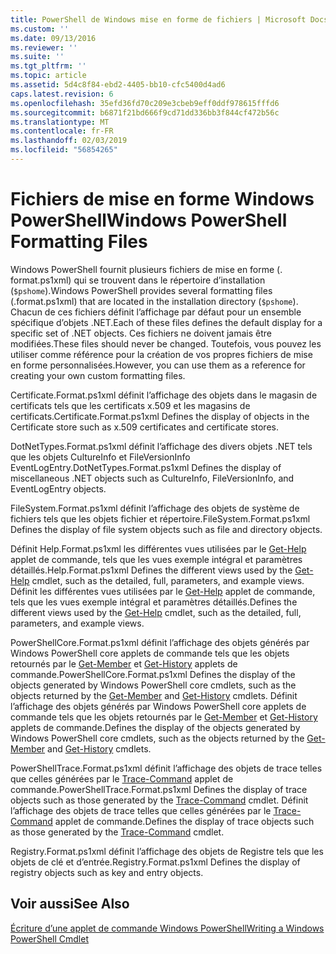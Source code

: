 ```yaml
---
title: PowerShell de Windows mise en forme de fichiers | Microsoft Docs
ms.custom: ''
ms.date: 09/13/2016
ms.reviewer: ''
ms.suite: ''
ms.tgt_pltfrm: ''
ms.topic: article
ms.assetid: 5d4c8f84-ebd2-4405-bb10-cfc5400d4ad6
caps.latest.revision: 6
ms.openlocfilehash: 35efd36fd70c209e3cbeb9eff0ddf978615fffd6
ms.sourcegitcommit: b6871f21bd666f9cd71dd336bb3f844cf472b56c
ms.translationtype: MT
ms.contentlocale: fr-FR
ms.lasthandoff: 02/03/2019
ms.locfileid: "56854265"
---
```

# <a name="windows-powershell-formatting-files"></a><span data-ttu-id="c2c4f-102">Fichiers de mise en forme Windows PowerShell</span><span class="sxs-lookup"><span data-stu-id="c2c4f-102">Windows PowerShell Formatting Files</span></span>

<span data-ttu-id="c2c4f-103">Windows PowerShell fournit plusieurs fichiers de mise en forme (. format.ps1xml) qui se trouvent dans le répertoire d’installation (`$pshome`).</span><span class="sxs-lookup"><span data-stu-id="c2c4f-103">Windows PowerShell provides several formatting files (.format.ps1xml) that are located in the installation directory (`$pshome`).</span></span> <span data-ttu-id="c2c4f-104">Chacun de ces fichiers définit l’affichage par défaut pour un ensemble spécifique d’objets .NET.</span><span class="sxs-lookup"><span data-stu-id="c2c4f-104">Each of these files defines the default display for a specific set of .NET objects.</span></span> <span data-ttu-id="c2c4f-105">Ces fichiers ne doivent jamais être modifiées.</span><span class="sxs-lookup"><span data-stu-id="c2c4f-105">These files should never be changed.</span></span> <span data-ttu-id="c2c4f-106">Toutefois, vous pouvez les utiliser comme référence pour la création de vos propres fichiers de mise en forme personnalisées.</span><span class="sxs-lookup"><span data-stu-id="c2c4f-106">However, you can use them as a reference for creating your own custom formatting files.</span></span>

<span data-ttu-id="c2c4f-107">Certificate.Format.ps1xml définit l’affichage des objets dans le magasin de certificats tels que les certificats x.509 et les magasins de certificats.</span><span class="sxs-lookup"><span data-stu-id="c2c4f-107">Certificate.Format.ps1xml Defines the display of objects in the Certificate store such as x.509 certificates and certificate stores.</span></span>

<span data-ttu-id="c2c4f-108">DotNetTypes.Format.ps1xml définit l’affichage des divers objets .NET tels que les objets CultureInfo et FileVersionInfo EventLogEntry.</span><span class="sxs-lookup"><span data-stu-id="c2c4f-108">DotNetTypes.Format.ps1xml Defines the display of miscellaneous .NET objects such as CultureInfo, FileVersionInfo, and EventLogEntry objects.</span></span>

<span data-ttu-id="c2c4f-109">FileSystem.Format.ps1xml définit l’affichage des objets de système de fichiers tels que les objets fichier et répertoire.</span><span class="sxs-lookup"><span data-stu-id="c2c4f-109">FileSystem.Format.ps1xml Defines the display of file system objects such as file and directory objects.</span></span>

<span data-ttu-id="c2c4f-110">Définit Help.Format.ps1xml les différentes vues utilisées par le [Get-Help](/powershell/module/Microsoft.PowerShell.Core/Get-Help) applet de commande, tels que les vues exemple intégral et paramètres détaillés.</span><span class="sxs-lookup"><span data-stu-id="c2c4f-110">Help.Format.ps1xml Defines the different views used by the [Get-Help](/powershell/module/Microsoft.PowerShell.Core/Get-Help) cmdlet, such as the detailed, full, parameters, and example views.</span></span>
<span data-ttu-id="c2c4f-111">Définit les différentes vues utilisées par le [Get-Help](/powershell/module/Microsoft.PowerShell.Core/Get-Help) applet de commande, tels que les vues exemple intégral et paramètres détaillés.</span><span class="sxs-lookup"><span data-stu-id="c2c4f-111">Defines the different views used by the [Get-Help](/powershell/module/Microsoft.PowerShell.Core/Get-Help) cmdlet, such as the detailed, full, parameters, and example views.</span></span>

<span data-ttu-id="c2c4f-112">PowerShellCore.Format.ps1xml définit l’affichage des objets générés par Windows PowerShell core applets de commande tels que les objets retournés par le [Get-Member](/powershell/module/Microsoft.PowerShell.Utility/Get-Member) et [Get-History](/powershell/module/Microsoft.PowerShell.Core/Get-History) applets de commande.</span><span class="sxs-lookup"><span data-stu-id="c2c4f-112">PowerShellCore.Format.ps1xml Defines the display of the objects generated by Windows PowerShell core cmdlets, such as the objects returned by the [Get-Member](/powershell/module/Microsoft.PowerShell.Utility/Get-Member) and [Get-History](/powershell/module/Microsoft.PowerShell.Core/Get-History) cmdlets.</span></span>
<span data-ttu-id="c2c4f-113">Définit l’affichage des objets générés par Windows PowerShell core applets de commande tels que les objets retournés par le [Get-Member](/powershell/module/Microsoft.PowerShell.Utility/Get-Member) et [Get-History](/powershell/module/Microsoft.PowerShell.Core/Get-History) applets de commande.</span><span class="sxs-lookup"><span data-stu-id="c2c4f-113">Defines the display of the objects generated by Windows PowerShell core cmdlets, such as the objects returned by the [Get-Member](/powershell/module/Microsoft.PowerShell.Utility/Get-Member) and [Get-History](/powershell/module/Microsoft.PowerShell.Core/Get-History) cmdlets.</span></span>

<span data-ttu-id="c2c4f-114">PowerShellTrace.Format.ps1xml définit l’affichage des objets de trace telles que celles générées par le [Trace-Command](/powershell/module/Microsoft.PowerShell.Utility/Trace-Command) applet de commande.</span><span class="sxs-lookup"><span data-stu-id="c2c4f-114">PowerShellTrace.Format.ps1xml Defines the display of trace objects such as those generated by the [Trace-Command](/powershell/module/Microsoft.PowerShell.Utility/Trace-Command) cmdlet.</span></span>
<span data-ttu-id="c2c4f-115">Définit l’affichage des objets de trace telles que celles générées par le [Trace-Command](/powershell/module/Microsoft.PowerShell.Utility/Trace-Command) applet de commande.</span><span class="sxs-lookup"><span data-stu-id="c2c4f-115">Defines the display of trace objects such as those generated by the [Trace-Command](/powershell/module/Microsoft.PowerShell.Utility/Trace-Command) cmdlet.</span></span>

<span data-ttu-id="c2c4f-116">Registry.Format.ps1xml définit l’affichage des objets de Registre tels que les objets de clé et d’entrée.</span><span class="sxs-lookup"><span data-stu-id="c2c4f-116">Registry.Format.ps1xml Defines the display of registry objects such as key and entry objects.</span></span>

## <a name="see-also"></a><span data-ttu-id="c2c4f-117">Voir aussi</span><span class="sxs-lookup"><span data-stu-id="c2c4f-117">See Also</span></span>

[<span data-ttu-id="c2c4f-118">Écriture d’une applet de commande Windows PowerShell</span><span class="sxs-lookup"><span data-stu-id="c2c4f-118">Writing a Windows PowerShell Cmdlet</span></span>](../cmdlet/writing-a-windows-powershell-cmdlet.md)
